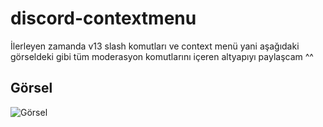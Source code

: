# discord-contextmenu
İlerleyen zamanda v13 slash komutları ve context menü yani aşağıdaki görseldeki gibi tüm moderasyon komutlarını içeren altyapıyı paylaşcam ^^

## Görsel
![Görsel](https://mercyxd.is-inside.me/MBiOFq4v.gif)
